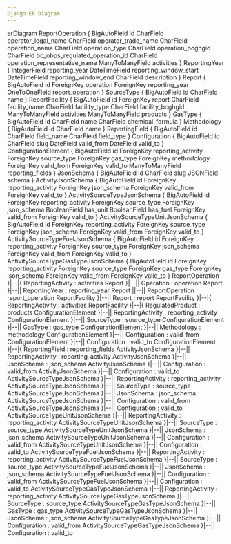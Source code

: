 ```yaml
---
Django ER Diagram
---
```

erDiagram
ReportOperation {
    BigAutoField id
    CharField operator_legal_name
    CharField operator_trade_name
    CharField operation_name
    CharField operation_type
    CharField operation_bcghgid
    CharField bc_obps_regulated_operation_id
    CharField operation_representative_name
    ManyToManyField activities
}
ReportingYear {
    IntegerField reporting_year
    DateTimeField reporting_window_start
    DateTimeField reporting_window_end
    CharField description
}
Report {
    BigAutoField id
    ForeignKey operation
    ForeignKey reporting_year
    OneToOneField report_operation
}
SourceType {
    BigAutoField id
    CharField name
}
ReportFacility {
    BigAutoField id
    ForeignKey report
    CharField facility_name
    CharField facility_type
    CharField facility_bcghgid
    ManyToManyField activities
    ManyToManyField products
}
GasType {
    BigAutoField id
    CharField name
    CharField chemical_formula
}
Methodology {
    BigAutoField id
    CharField name
}
ReportingField {
    BigAutoField id
    CharField field_name
    CharField field_type
}
Configuration {
    BigAutoField id
    CharField slug
    DateField valid_from
    DateField valid_to
}
ConfigurationElement {
    BigAutoField id
    ForeignKey reporting_activity
    ForeignKey source_type
    ForeignKey gas_type
    ForeignKey methodology
    ForeignKey valid_from
    ForeignKey valid_to
    ManyToManyField reporting_fields
}
JsonSchema {
    BigAutoField id
    CharField slug
    JSONField schema
}
ActivityJsonSchema {
    BigAutoField id
    ForeignKey reporting_activity
    ForeignKey json_schema
    ForeignKey valid_from
    ForeignKey valid_to
}
ActivitySourceTypeJsonSchema {
    BigAutoField id
    ForeignKey reporting_activity
    ForeignKey source_type
    ForeignKey json_schema
    BooleanField has_unit
    BooleanField has_fuel
    ForeignKey valid_from
    ForeignKey valid_to
}
ActivitySourceTypeUnitJsonSchema {
    BigAutoField id
    ForeignKey reporting_activity
    ForeignKey source_type
    ForeignKey json_schema
    ForeignKey valid_from
    ForeignKey valid_to
}
ActivitySourceTypeFuelJsonSchema {
    BigAutoField id
    ForeignKey reporting_activity
    ForeignKey source_type
    ForeignKey json_schema
    ForeignKey valid_from
    ForeignKey valid_to
}
ActivitySourceTypeGasTypeJsonSchema {
    BigAutoField id
    ForeignKey reporting_activity
    ForeignKey source_type
    ForeignKey gas_type
    ForeignKey json_schema
    ForeignKey valid_from
    ForeignKey valid_to
}
ReportOperation }|--|{ ReportingActivity : activities
Report }|--|| Operation : operation
Report }|--|| ReportingYear : reporting_year
Report ||--|| ReportOperation : report_operation
ReportFacility }|--|| Report : report
ReportFacility }|--|{ ReportingActivity : activities
ReportFacility }|--|{ RegulatedProduct : products
ConfigurationElement }|--|| ReportingActivity : reporting_activity
ConfigurationElement }|--|| SourceType : source_type
ConfigurationElement }|--|| GasType : gas_type
ConfigurationElement }|--|| Methodology : methodology
ConfigurationElement }|--|| Configuration : valid_from
ConfigurationElement }|--|| Configuration : valid_to
ConfigurationElement }|--|{ ReportingField : reporting_fields
ActivityJsonSchema }|--|| ReportingActivity : reporting_activity
ActivityJsonSchema }|--|| JsonSchema : json_schema
ActivityJsonSchema }|--|| Configuration : valid_from
ActivityJsonSchema }|--|| Configuration : valid_to
ActivitySourceTypeJsonSchema }|--|| ReportingActivity : reporting_activity
ActivitySourceTypeJsonSchema }|--|| SourceType : source_type
ActivitySourceTypeJsonSchema }|--|| JsonSchema : json_schema
ActivitySourceTypeJsonSchema }|--|| Configuration : valid_from
ActivitySourceTypeJsonSchema }|--|| Configuration : valid_to
ActivitySourceTypeUnitJsonSchema }|--|| ReportingActivity : reporting_activity
ActivitySourceTypeUnitJsonSchema }|--|| SourceType : source_type
ActivitySourceTypeUnitJsonSchema }|--|| JsonSchema : json_schema
ActivitySourceTypeUnitJsonSchema }|--|| Configuration : valid_from
ActivitySourceTypeUnitJsonSchema }|--|| Configuration : valid_to
ActivitySourceTypeFuelJsonSchema }|--|| ReportingActivity : reporting_activity
ActivitySourceTypeFuelJsonSchema }|--|| SourceType : source_type
ActivitySourceTypeFuelJsonSchema }|--|| JsonSchema : json_schema
ActivitySourceTypeFuelJsonSchema }|--|| Configuration : valid_from
ActivitySourceTypeFuelJsonSchema }|--|| Configuration : valid_to
ActivitySourceTypeGasTypeJsonSchema }|--|| ReportingActivity : reporting_activity
ActivitySourceTypeGasTypeJsonSchema }|--|| SourceType : source_type
ActivitySourceTypeGasTypeJsonSchema }|--|| GasType : gas_type
ActivitySourceTypeGasTypeJsonSchema }|--|| JsonSchema : json_schema
ActivitySourceTypeGasTypeJsonSchema }|--|| Configuration : valid_from
ActivitySourceTypeGasTypeJsonSchema }|--|| Configuration : valid_to